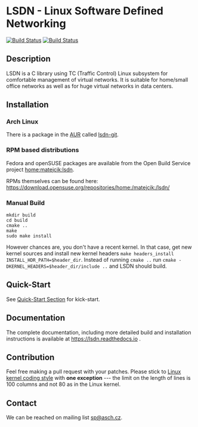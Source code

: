 # LSDN - Linux Software Defined Networking

[![Build Status](https://travis-ci.org/asch/lsdn.svg?branch=master)](https://travis-ci.org/asch/lsdn)
[![Build Status](https://readthedocs.org/projects/lsdn/badge/?version=latest)](https://lsdn.readthedocs.io)

## Description

LSDN is a C library using TC (Traffic Control) Linux subsystem for comfortable
management of virtual networks. It is suitable for home/small office networks as
well as for huge virtual networks in data centers.

## Installation 

### Arch Linux

There is a package in the [AUR](https://aur.archlinux.org/) called
[lsdn-git](https://aur.archlinux.org/packages/lsdn-git/).

### RPM based distributions

Fedora and openSUSE packages are available from the Open Build Service project
[home:matejcik:lsdn](https://build.opensuse.org/project/show/home:matejcik:lsdn).

RPMs themselves can be found here: https://download.opensuse.org/repositories/home:/matejcik:/lsdn/

### Manual Build
```
mkdir build
cd build
cmake ..
make
sudo make install
```
However chances are, you don't have a recent kernel. In that case, get new
kernel sources and install new kernel headers `make headers_install
INSTALL_HDR_PATH=$header_dir`. Instead of running `cmake ..` run `cmake
-DKERNEL_HEADERS=$header_dir/include ..` and LSDN should build.

## Quick-Start

See [Quick-Start Section](http://lsdn.readthedocs.io/en/latest/quickstart.html)
for kick-start.

## Documentation

The complete documentation, including more detailed build and installation
instructions is available at https://lsdn.readthedocs.io .

## Contribution

Feel free making a pull request with your patches. Please stick to [Linux kernel
coding style](https://www.kernel.org/doc/html/v4.10/process/coding-style.html)
with **one exception** --- the limit on the length of lines is 100 columns and
not 80 as in the Linux kernel.

## Contact
We can be reached on mailing list <sp@asch.cz>.
